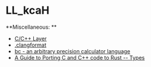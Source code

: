 # LL_kcaH

**Miscellaneous: **

* [C/C++ Layer](https://github.com/syl20bnr/spacemacs/tree/master/layers/%2Blang/c-c%2B%2B)
* [.clangformat](http://clang.llvm.org/docs/ClangFormat.html)
* [bc - an arbitrary precision calculator language](https://www.gnu.org/software/bc/manual/html_mono/bc.html)
* [A Guide to Porting C and C++ code to Rust -- Types](https://locka99.gitbooks.io/a-guide-to-porting-c-to-rust/features_of_rust/types.html)
